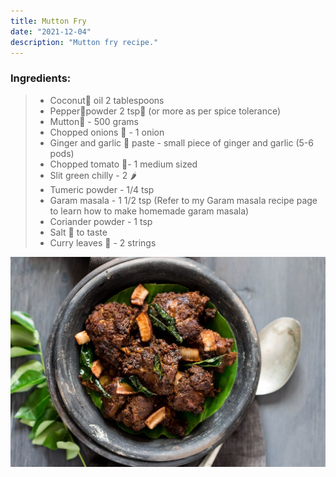 ```yaml
---
title: Mutton Fry
date: "2021-12-04"
description: "Mutton fry recipe."
---
```


### Ingredients:

> - Coconut🥥 oil 2 tablespoons
> - Pepper🧂powder 2 tsp🥄 (or more as per spice tolerance)
> - Mutton🐐 - 500 grams
> - Chopped onions 🧅 - 1 onion
> - Ginger and garlic 🧄 paste - small piece of ginger and garlic (5-6 pods)
> - Chopped tomato 🍅- 1 medium sized
> - Slit green chilly - 2 🌶️
> - Tumeric powder - 1/4 tsp
> - Garam masala - 1 1/2 tsp (Refer to my Garam masala recipe page to learn how to make homemade garam masala)
> - Coriander powder - 1 tsp
> - Salt 🧂 to taste
> - Curry leaves 🍃 - 2 strings

![Mutton Curry](./Mutton_Fry.jpg)
